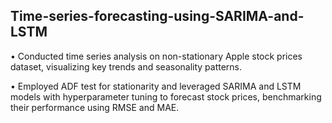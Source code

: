 ## Time-series-forecasting-using-SARIMA-and-LSTM
•	Conducted time series analysis on non-stationary Apple stock prices dataset, visualizing key trends and seasonality patterns.

•	Employed ADF test for stationarity and leveraged SARIMA and LSTM models with hyperparameter tuning to forecast stock prices, benchmarking their performance using RMSE and MAE.

